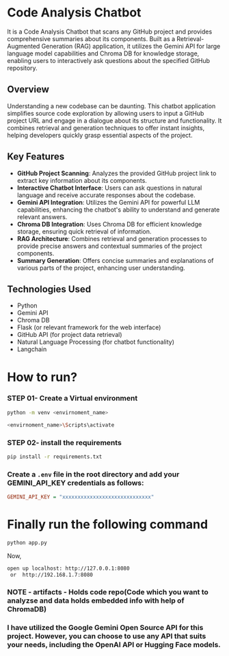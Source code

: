 # Code Analysis Chatbot

It is a Code Analysis Chatbot that scans any GitHub project and provides comprehensive summaries about its components. Built as a Retrieval-Augmented Generation (RAG) application, it utilizes the Gemini API for large language model capabilities and Chroma DB for knowledge storage, enabling users to interactively ask questions about the specified GitHub repository.

## Overview

Understanding a new codebase can be daunting. This chatbot application simplifies source code exploration by allowing users to input a GitHub project URL and engage in a dialogue about its structure and functionality. It combines retrieval and generation techniques to offer instant insights, helping developers quickly grasp essential aspects of the project.

## Key Features

- **GitHub Project Scanning**: Analyzes the provided GitHub project link to extract key information about its components.
- **Interactive Chatbot Interface**: Users can ask questions in natural language and receive accurate responses about the codebase.
- **Gemini API Integration**: Utilizes the Gemini API for powerful LLM capabilities, enhancing the chatbot's ability to understand and generate relevant answers.
- **Chroma DB Integration**: Uses Chroma DB for efficient knowledge storage, ensuring quick retrieval of information.
- **RAG Architecture**: Combines retrieval and generation processes to provide precise answers and contextual summaries of the project components.
- **Summary Generation**: Offers concise summaries and explanations of various parts of the project, enhancing user understanding.

## Technologies Used

- Python
- Gemini API
- Chroma DB
- Flask (or relevant framework for the web interface)
- GitHub API (for project data retrieval)
- Natural Language Processing (for chatbot functionality)
- Langchain

# How to run?

### STEP 01- Create a Virtual environment

```bash / CMD
python -m venv <envirnoment_name>
```

```bash / CMD
<envirnoment_name>\Scripts\activate 
```


### STEP 02- install the requirements
```bash / CMD
pip install -r requirements.txt
```


### Create a `.env` file in the root directory and add your GEMINI_API_KEY credentials as follows:

```ini
GEMINI_API_KEY = "xxxxxxxxxxxxxxxxxxxxxxxxxxxxx"
```

# Finally run the following command

```bash / CMD
python app.py
```

Now,
```bash / CMD
open up localhost: http://127.0.0.1:8080
 or  http://192.168.1.7:8080
```
### NOTE - artifacts - Holds code repo(Code which you want to analyzse and data holds embedded info with help of ChromaDB)
### I have utilized the Google Gemini Open Source API for this project. However, you can choose to use any API that suits your needs, including the OpenAI API or Hugging Face models.
